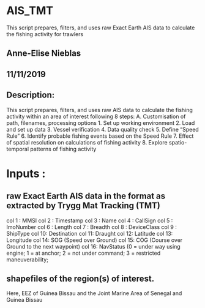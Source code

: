 # AIS_TMT
This script prepares, filters, and uses raw Exact Earth AIS data to calculate the fishing activity for trawlers

## Anne-Elise Nieblas
## 11/11/2019
## Description: 
This script prepares, filters, and uses raw AIS data to calculate the fishing activity within an area of interest following 8 steps:
                A. Customisation of path, filenames, processing options
                1. Set up working environment 
                2. Load and set up data 
                3. Vessel verification
                4. Data quality check
                5. Define “Speed Rule”
                6. Identify probable fishing events based on the Speed Rule
                7. Effect of spatial resolution on calculations of fishing activity
                8. Explore spatio-temporal patterns of fishing activity

# Inputs : 
## raw Exact Earth AIS data in the format as extracted by Trygg Mat Tracking (TMT)
   col 1 : MMSI
   col 2 : Timestamp
   col 3 : Name
   col 4 : CallSign
   col 5 : ImoNumber
   col 6 : Length
   col 7 : Breadth
   col 8 : DeviceClass
   col 9 : ShipType
   col 10: Destination
   col 11: Draught
   col 12: Latitude
   col 13: Longitude
   col 14: SOG (Speed over Ground)
   col 15: COG (Course over Ground to the next waypoint)
   col 16: NavStatus (0 = under way using engine; 1 = at anchor; 2 = not under command; 3 = restricted maneuverability;

## shapefiles of the region(s) of interest. 
Here, EEZ of Guinea Bissau and the Joint Marine Area of Senegal and Guinea Bissau
